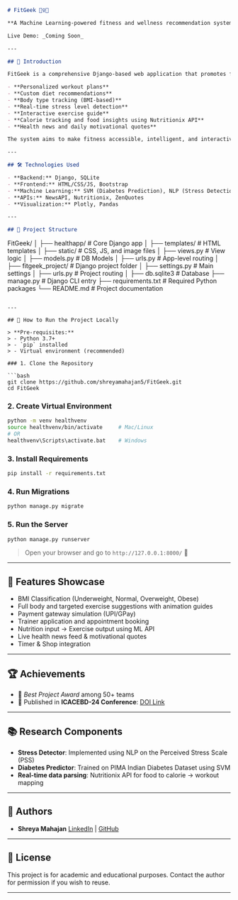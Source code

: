 
```markdown
# FitGeek 🏋️‍♀️💡

**A Machine Learning-powered fitness and wellness recommendation system.**

Live Demo: _Coming Soon_

---

## 📌 Introduction

FitGeek is a comprehensive Django-based web application that promotes fitness and well-being using machine learning. It provides features such as:

- **Personalized workout plans**
- **Custom diet recommendations**
- **Body type tracking (BMI-based)**
- **Real-time stress level detection**
- **Interactive exercise guide**
- **Calorie tracking and food insights using Nutritionix API**
- **Health news and daily motivational quotes**

The system aims to make fitness accessible, intelligent, and interactive.

---

## 🛠️ Technologies Used

- **Backend:** Django, SQLite
- **Frontend:** HTML/CSS/JS, Bootstrap
- **Machine Learning:** SVM (Diabetes Prediction), NLP (Stress Detection)
- **APIs:** NewsAPI, Nutritionix, ZenQuotes
- **Visualization:** Plotly, Pandas

---

## 📁 Project Structure

```

FitGeek/
│
├── healthapp/               # Core Django app
│   ├── templates/           # HTML templates
│   ├── static/              # CSS, JS, and image files
│   ├── views.py             # View logic
│   ├── models.py            # DB Models
│   ├── urls.py              # App-level routing
│
├── fitgeek\_project/         # Django project folder
│   ├── settings.py          # Main settings
│   ├── urls.py              # Project routing
│
├── db.sqlite3               # Database
├── manage.py                # Django CLI entry
├── requirements.txt         # Required Python packages
└── README.md                # Project documentation

````

---

## 🚀 How to Run the Project Locally

> **Pre-requisites:**
> - Python 3.7+
> - `pip` installed
> - Virtual environment (recommended)

### 1. Clone the Repository

```bash
git clone https://github.com/shreyamahajan5/FitGeek.git
cd FitGeek
````

### 2. Create Virtual Environment

```bash
python -m venv healthvenv
source healthvenv/bin/activate     # Mac/Linux
# OR
healthvenv\Scripts\activate.bat    # Windows
```

### 3. Install Requirements

```bash
pip install -r requirements.txt
```

### 4. Run Migrations

```bash
python manage.py migrate
```

### 5. Run the Server

```bash
python manage.py runserver
```

> Open your browser and go to `http://127.0.0.1:8000/` 🎉

---

## 📸 Features Showcase

* BMI Classification (Underweight, Normal, Overweight, Obese)
* Full body and targeted exercise suggestions with animation guides
* Payment gateway simulation (UPI/GPay)
* Trainer application and appointment booking
* Nutrition input → Exercise output using ML API
* Live health news feed & motivational quotes
* Timer & Shop integration

---

## 🏆 Achievements

* 🥇 *Best Project Award* among 50+ teams
* 📃 Published in **ICACEBD-24 Conference**: [DOI Link](https://doi.org/10.1063/5.0239053)

---

## 📚 Research Components

* **Stress Detector**: Implemented using NLP on the Perceived Stress Scale (PSS)
* **Diabetes Predictor**: Trained on PIMA Indian Diabetes Dataset using SVM
* **Real-time data parsing**: Nutritionix API for food to calorie → workout mapping

---

## 🙋 Authors

* **Shreya Mahajan**
  [LinkedIn](https://linkedin.com/in/shreyamahajan5) | [GitHub](https://github.com/shreyamahajan5)

---

## 📄 License

This project is for academic and educational purposes. Contact the author for permission if you wish to reuse.

---

```
